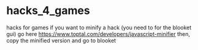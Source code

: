 # hacks_4_games
hacks for games
if you want to minify a hack (you need to for the blooket gui) go here   https://www.toptal.com/developers/javascript-minifier
then, copy the minified version and go to blooket
